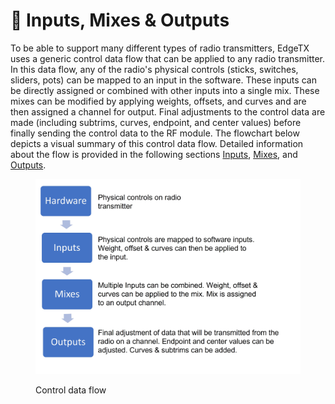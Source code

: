 # 🚧 Inputs, Mixes & Outputs

To be able to support many different types of radio transmitters, EdgeTX uses a generic control data flow that can be applied to any radio transmitter. In this data flow, any of the radio's physical controls (sticks, switches, sliders, pots) can be mapped to an input in the software. These inputs can be directly assigned or combined with other inputs into a single mix. These mixes can be modified by applying weights, offsets, and curves and are then assigned a channel for output. Final adjustments to the control data are made (including subtrims, curves, endpoint, and center values) before finally sending the control data to the RF module. The flowchart below depicts a visual summary of this control data flow. Detailed information about the flow is provided in the following sections [Inputs](inputs.md), [Mixes](broken-reference), and [Outputs](broken-reference).

<figure><img src="../../.gitbook/assets/inputflow.jpg" alt=""><figcaption><p>Control data flow</p></figcaption></figure>
